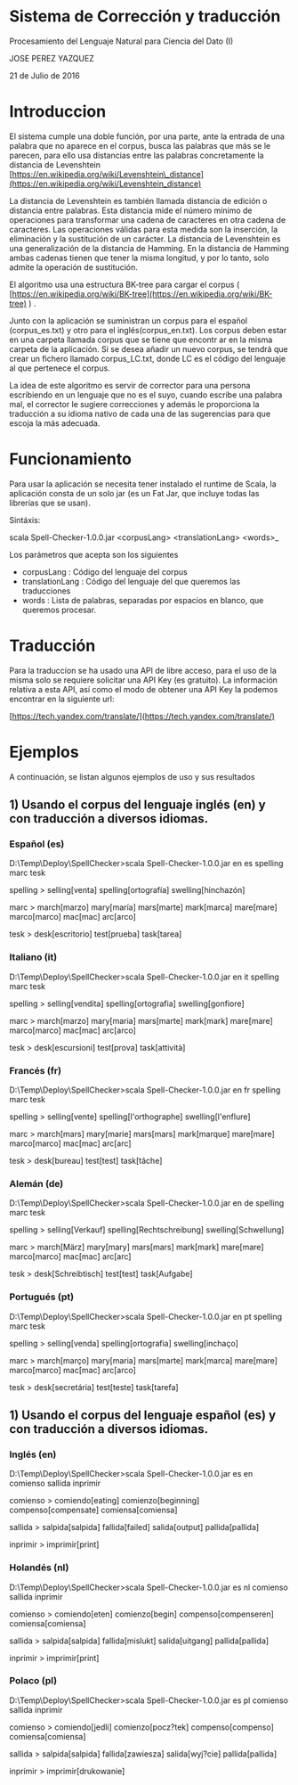# Sistema de Corrección y traducción

Procesamiento del Lenguaje Natural para Ciencia del Dato (I)

JOSE PEREZ YAZQUEZ

21 de Julio de 2016

# Introduccion

El sistema cumple una doble función, por una parte, ante la entrada de una palabra que no aparece en el corpus, busca las palabras que más se le parecen, para ello usa distancias entre las palabras concretamente la distancia de Levenshtein [https://en.wikipedia.org/wiki/Levenshtein\_distance](https://en.wikipedia.org/wiki/Levenshtein_distance)

La distancia de Levenshtein es también llamada distancia de edición o distancia entre palabras. Esta distancia mide el número mínimo de operaciones para transformar una cadena de caracteres en otra cadena de caracteres. Las operaciones válidas para esta medida son la inserción, la eliminación y la sustitución de un carácter. La distancia de Levenshtein es una generalización de la distancia de Hamming. En la distancia de Hamming ambas cadenas tienen que tener la misma longitud, y por lo tanto, solo admite la operación de sustitución.

El algoritmo usa una estructura BK-tree para cargar el corpus ( [https://en.wikipedia.org/wiki/BK-tree](https://en.wikipedia.org/wiki/BK-tree) ) .

Junto con la aplicación se suministran un corpus para el español (corpus\_es.txt) y otro para el inglés(corpus\_en.txt). Los corpus deben estar en una carpeta llamada corpus que se tiene que encontr ar en la misma carpeta de la aplicación. Si se desea añadir un nuevo corpus, se tendrá que crear un fichero llamado corpus\_LC.txt, donde LC es el código del lenguaje al que pertenece el corpus.

La idea de este algoritmo es servir de corrector para una persona escribiendo en un lenguaje que no es el suyo, cuando escribe una palabra mal, el corrector le sugiere correcciones y además le proporciona la traducción a su idioma nativo de cada una de las sugerencias para que escoja la más adecuada.

# Funcionamiento

Para usar la aplicación se necesita tener instalado el runtime de Scala, la aplicación consta de un solo jar (es un Fat Jar, que incluye todas las librerías que se usan).

Sintáxis:

scala Spell-Checker-1.0.0.jar &lt;corpusLang&gt; &lt;translationLang&gt; &lt;words&gt;_

Los parámetros que acepta son los siguientes

- corpusLang :         Código del lenguaje del corpus
- translationLang :         Código del lenguaje del que queremos las traducciones
- words :         Lista de palabras, separadas por espacios en blanco, que queremos procesar.

# Traducción

Para la traduccíon se ha usado una API de libre acceso, para el uso de la misma solo se requiere solicitar una API Key (es gratuito). La información relativa a esta API, así como el modo de obtener una API Key la podemos encontrar en la siguiente url:

[https://tech.yandex.com/translate/](https://tech.yandex.com/translate/)

# Ejemplos

A continuación, se listan algunos ejemplos de uso y sus resultados

## 1) Usando el corpus del lenguaje inglés (en) y con traducción a diversos idiomas.

### Español (es)

D:\Temp\Deploy\SpellChecker&gt;scala Spell-Checker-1.0.0.jar en es spelling marc tesk

spelling &gt; selling[venta] spelling[ortografía] swelling[hinchazón]

marc &gt; march[marzo] mary[maría] mars[marte] mark[marca] mare[mare] marco[marco] mac[mac] arc[arco]

tesk &gt; desk[escritorio] test[prueba] task[tarea]

### Italiano (it)

D:\Temp\Deploy\SpellChecker&gt;scala Spell-Checker-1.0.0.jar en it spelling marc tesk

spelling &gt; selling[vendita] spelling[ortografia] swelling[gonfiore]

marc &gt; march[marzo] mary[maria] mars[marte] mark[mark] mare[mare] marco[marco] mac[mac] arc[arco]

tesk &gt; desk[escursioni] test[prova] task[attività]

### Francés (fr)

D:\Temp\Deploy\SpellChecker&gt;scala Spell-Checker-1.0.0.jar en fr spelling marc tesk

spelling &gt; selling[vente] spelling[l&#39;orthographe] swelling[l&#39;enflure]

marc &gt; march[mars] mary[marie] mars[mars] mark[marque] mare[mare] marco[marco] mac[mac] arc[arc]

tesk &gt; desk[bureau] test[test] task[tâche]

### Alemán (de)

D:\Temp\Deploy\SpellChecker&gt;scala Spell-Checker-1.0.0.jar en de spelling marc tesk

spelling &gt; selling[Verkauf] spelling[Rechtschreibung] swelling[Schwellung]

marc &gt; march[März] mary[mary] mars[mars] mark[mark] mare[mare] marco[marco] mac[mac] arc[arc]

tesk &gt; desk[Schreibtisch] test[test] task[Aufgabe]

### Portugués (pt)

D:\Temp\Deploy\SpellChecker&gt;scala Spell-Checker-1.0.0.jar en pt spelling marc tesk

spelling &gt; selling[venda] spelling[ortografia] swelling[inchaço]

marc &gt; march[março] mary[maria] mars[marte] mark[marca] mare[mare] marco[marco] mac[mac] arc[arco]

tesk &gt; desk[secretária] test[teste] task[tarefa]



## 1) Usando el corpus del lenguaje español (es) y con traducción a diversos idiomas.

### Inglés (en)

D:\Temp\Deploy\SpellChecker&gt;scala Spell-Checker-1.0.0.jar es en comienso sallida inprimir

comienso &gt; comiendo[eating] comienzo[beginning] compenso[compensate] comiensa[comiensa]

sallida &gt; salpida[salpida] fallida[failed] salida[output] pallida[pallida]

inprimir &gt; imprimir[print]

### Holandés (nl)

D:\Temp\Deploy\SpellChecker&gt;scala Spell-Checker-1.0.0.jar es nl comienso sallida inprimir

comienso &gt; comiendo[eten] comienzo[begin] compenso[compenseren] comiensa[comiensa]

sallida &gt; salpida[salpida] fallida[mislukt] salida[uitgang] pallida[pallida]

inprimir &gt; imprimir[print]

### Polaco (pl)

D:\Temp\Deploy\SpellChecker&gt;scala Spell-Checker-1.0.0.jar es pl comienso sallida inprimir

comienso &gt; comiendo[jedli] comienzo[pocz?tek] compenso[compenso] comiensa[comiensa]

sallida &gt; salpida[salpida] fallida[zawiesza] salida[wyj?cie] pallida[pallida]

inprimir &gt; imprimir[drukowanie]